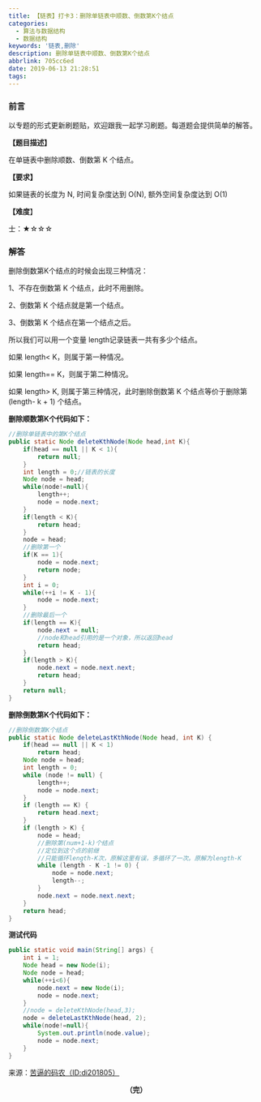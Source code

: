 ```yaml
---
title: 【链表】打卡3：删除单链表中顺数、倒数第K个结点
categories:
  - 算法与数据结构
  - 数据结构
keywords: '链表,删除'
description: 删除单链表中顺数、倒数第K个结点
abbrlink: 705cc6ed
date: 2019-06-13 21:28:51
tags:
---
```


### 前言

以专题的形式更新刷题贴，欢迎跟我一起学习刷题。每道题会提供简单的解答。

<!--more-->

**【题目描述】**

在单链表中删除顺数、倒数第 K 个结点。

**【要求】**

如果链表的长度为 N, 时间复杂度达到 O(N), 额外空间复杂度达到 O(1)

**【难度**】

士：★☆☆☆

### 解答

删除倒数第K个结点的时候会出现三种情况：

1、不存在倒数第 K 个结点，此时不用删除。

2、倒数第 K 个结点就是第一个结点。

3、倒数第 K 个结点在第一个结点之后。

所以我们可以用一个变量 length记录链表一共有多少个结点。

如果 length< K，则属于第一种情况。

如果 length== K，则属于第二种情况。

如果 length> K, 则属于第三种情况，此时删除倒数第 K 个结点等价于删除第 (length- k + 1) 个结点。

**删除顺数第K个代码如下：**

~~~java
//删除单链表中的第K个结点
public static Node deleteKthNode(Node head,int K){
    if(head == null || K < 1){
        return null;
    }
    int length = 0;//链表的长度
    Node node = head;
    while(node!=null){
        length++;
        node = node.next;
    }
    if(length < K){
        return head;
    }
    node = head;
    //删除第一个
    if(K == 1){
        node = node.next;
        return node;
    }
    int i = 0;
    while(++i != K - 1){
        node = node.next;
    }
    //删除最后一个
    if(length == K){
        node.next = null;
        //node和head引用的是一个对象，所以返回head
        return head;
    }
    if(length > K){
        node.next = node.next.next;
        return head;
    }
    return null;
}
~~~

**删除倒数第K个代码如下：**

~~~java
//删除倒数第K个结点
public static Node deleteLastKthNode(Node head, int K) {
    if(head == null || K < 1)
        return head;
    Node node = head;
    int length = 0;
    while (node != null) {
        length++;
        node = node.next;
    }
    if (length == K) {
        return head.next;
    }
    if (length > K) {
        node = head;
        //删除第(num+1-k)个结点
        //定位到这个点的前继
        //只能循环length-K次，原解这里有误，多循环了一次。原解为length-K
        while (length - K -1 != 0) { 
            node = node.next;
            length--;
        }
        node.next = node.next.next;
    }
    return head;
}
~~~

**测试代码**

~~~java
public static void main(String[] args) {
    int i = 1;
    Node head = new Node(i);
    Node node = head;
    while(++i<6){
        node.next = new Node(i);
        node = node.next;
    }
    //node = deleteKthNode(head,3);
    node = deleteLastKthNode(head, 2);
    while(node!=null){
        System.out.println(node.value);
        node = node.next;
    }
}
~~~

来源：[苦逼的码农（ID:di201805）](<https://mp.weixin.qq.com/s?__biz=Mzg2NzA4MTkxNQ==&mid=2247485182&idx=2&sn=cbe5abf28b704fd76d280602cddaebac&chksm=ce404d2af937c43cb4c2d098c1b1552511be5c4d9a5e5efcfea5ffc252774644ffacda1cbfe3&scene=21#wechat_redirect>)

<center style="font-weight:bold">（完）</center>
